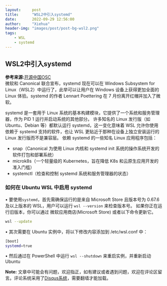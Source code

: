 ```yaml
---
layout:     post
title:      "WSL2中引入systemd"
date:       2022-09-29 12:56:00
author:     "Xiehua"
header-img: "images/post/post-bg-wsl2.png"
tags:
    - WSL
    - systemd
---
```

## WSL2中引入systemd

**参考来源:**[开源中国OSC][2]  
微软和 Canonical 联合宣布，systemd 现在可以在 Windows Subsystem for Linux（WSL2）中运行了，此举可以让用户在 Windows 设备上获得更加全面的 Linux 体验。systemd 的作者 Lennart Poettering 在 7 月份离开红帽并加入了微软。

systemd 是一套用于 Linux 系统的基本构建模块，它提供了一个系统和服务管理器，作为 PID 1 运行并启动系统的其他部分。
许多知名的 Linux 发行版（如 Ubuntu、Debian 等）都默认运行 systemd，这一变化意味着 WSL 允许你使用依赖于 systemd 支持的软件，也让 WSL 更贴近于那种在设备上独立安装运行的 Linux 发行版而不是兼容层。
依赖 systemd 的一些知名 Linux 应用程序包括：

- snap（Canonical 为使用 Linux 内核和 systemd init 系统的操作系统开发的软件打包和部署系统）
- microk8s（一个轻量级的 Kubernetes，旨在降低 K8s 和云原生应用开发的准入门槛）
- systemctl（检查和控制 systemd 系统和服务管理器的状态）

### 如何在 Ubuntu WSL 中启用 systemd
• 要使用`systemd`，首先需确保运行的是来自 Microsoft Store 且版本号为 0.67.6 及以上版本的 WSL，用户可以运行 `wsl --version` 来检查版本号。
如果你正在运行旧版本，你可以通过 微软应用商店(Microsoft Store) 或者以下命令更新它。

```bash
wsl --update
```

• 其次需要在 Ubuntu 实例中，将以下修改内容添加到 /etc/wsl.conf 中：
```bash
[boot]
systemd=true
```
• 然后通过在 PowerShell 中运行 `wsl --shutdown` 来重启实例，并重新启动 Ubuntu


**Note:** 文章中可能会有问题，欢迎指正，如有建议或者遇到问题，欢迎在评论区留言。评论系统采用了[Disqus系统][1]，需要翻墙才能加载。

[1]:https://disqus.com/
[2]:https://www.toutiao.com/article/7146405826788360717/?app=news_article&timestamp=1664421421&use_new_style=1&req_id=2022092911170001013304216609222DDB&group_id=7146405826788360717&wxshare_count=1&tt_from=weixin&utm_source=weixin&utm_medium=toutiao_android&utm_campaign=client_share&share_token=42e6e2e3-c613-4ae6-8373-393cdfb786ed&source=m_redirect
